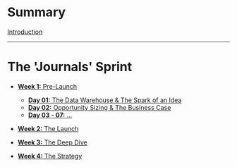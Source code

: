 # Summary

[Introduction](./introduction.md)

---

# The 'Journals' Sprint

- [**Week 1:** Pre-Launch](./week-1/00_week-1-intro.md)
    - [**Day 01:** The Data Warehouse & The Spark of an Idea](./week-1/day-01.md)
    - [**Day 02:** Opportunity Sizing & The Business Case](./week-1/day-02.md)
    - [**Day 03 - 07:** ...]()

- [**Week 2:** The Launch]()
- [**Week 3:** The Deep Dive]()
- [**Week 4:** The Strategy]()

